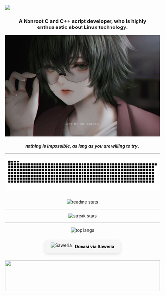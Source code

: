    <img src="https://readme-typing-svg.herokuapp.com/?font=Righteous&size=50&center=true&vCenter=true&width=10/10&height=70&duration=4000&lines=Hi+There!+👋;+I'm+ILLUMI!;" />
</h1>
<h3 align="center">A Nonroot C and C++ script developer, who is highly enthusiastic about Linux technology. </h3>

![git text](/IFS.png)

<h5 align="center">nothing is impossible, as long as you are willing to try . <hr/>

![gif ular](https://github.com/Betrix-ID/Betrix-ID/blob/output/github-contribution-grid-snake.svg)

###
<div align="center">
  <img width="400" src="https://github-readme-stats-salesp07.vercel.app/api?username=Betrix-ID&count_private=true&show_icons=true&theme=nightowl&rank_icon=github&border_radius=10" alt="readme stats" />
  <hr/>
  <img width="400" src="https://github-readme-streak-stats-salesp07.vercel.app/?user=Betrix-ID&count_private=true&theme=nightowl&border_radius=10" alt="streak stats"/>
  <hr/>
  <img width="400" src="https://github-readme-stats-salesp07.vercel.app/api/top-langs/?username=Betrix-ID&hide=HTML&langs_count=8&layout=compact&theme=nightowl&border_radius=10&size_weight=0.5&count_weight=0.5&exclude_repo=github-readme-stats" alt="top langs" />
</div>

###
<div align="center">
  <a href="https://saweria.co/Uniccc" target="_blank" style="text-decoration: none;">
    <div style="display: inline-flex; align-items: center; background-color: #f5f5f5; border-radius: 12px; padding: 10px 20px; box-shadow: 0 4px 10px rgba(0,0,0,0.1); transition: 0.3s;">
      <img src="https://upload.wikimedia.org/wikipedia/commons/thumb/6/60/Saweria_logo.png/320px-Saweria_logo.png" alt="Saweria" height="24" style="margin-right: 10px;" />
      <span style="color: #000; font-weight: bold;">Donasi via Saweria</span>
    </div>
  </a>
</div>

###
<img src="https://raw.githubusercontent.com/matfantinel/matfantinel/master/waves.svg" width="100%" height="100">


